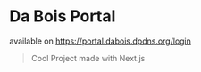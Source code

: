 # Da Bois Portal
available on https://portal.dabois.dpdns.org/login

> Cool Project made with Next.js
